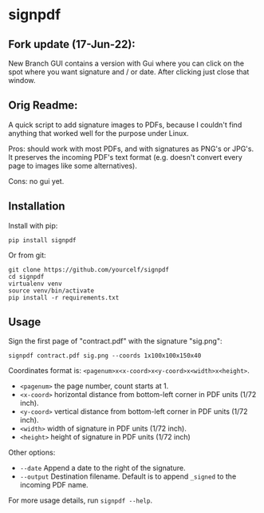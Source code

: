 signpdf
=======

Fork update (17-Jun-22):   
------------

New Branch GUI contains a version with Gui where you can click on the 
spot where you want signature and / or date.  After clicking just close that window. 


Orig Readme:
---------
A quick script to add signature images to PDFs, because I couldn't find
anything that worked well for the purpose under Linux.

Pros: should work with most PDFs, and with signatures as PNG's or JPG's.  It
preserves the incoming PDF's text format (e.g. doesn't convert every page to
images like some alternatives).

Cons: no gui yet.

Installation
------------

Install with pip:

    pip install signpdf

Or from git:

    git clone https://github.com/yourcelf/signpdf
    cd signpdf
    virtualenv venv
    source venv/bin/activate
    pip install -r requirements.txt

Usage
-----

Sign the first page of "contract.pdf" with the signature "sig.png":

    signpdf contract.pdf sig.png --coords 1x100x100x150x40

Coordinates format is:  ``<pagenum>x<x-coord>x<y-coord>x<width>x<height>``.
 - ``<pagenum>`` the page number, count starts at 1.
 - ``<x-coord>`` horizontal distance from bottom-left corner in PDF units (1/72 inch).
 - ``<y-coord>`` vertical distance from bottom-left corner in PDF units (1/72 inch).
 - ``<width>`` width of signature in PDF units (1/72 inch).
 - ``<height>`` height of signature in PDF units (1/72 inch)

Other options:

 - ``--date`` Append a date to the right of the signature.
 - ``--output`` Destination filename.  Default is to append ``_signed`` to the incoming PDF name.

For more usage details, run ``signpdf --help``.
